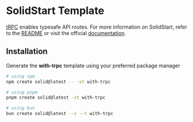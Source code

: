 # SolidStart Template

[tRPC](https://trpc.io) enables typesafe API routes. For more information on SolidStart, refer to the [README](https://github.com/solidjs/solid-start/tree/main/packages/start#readme) or visit the official [documentation](https://docs.solidjs.com/solid-start/).

## Installation

Generate the **with-trpc** template using your preferred package manager

```bash
# using npm
npm create solid@latest -- -st with-trpc
```

```bash
# using pnpm
pnpm create solid@latest -st with-trpc
```

```bash
# using bun
bun create solid@latest --s --t with-trpc
```
